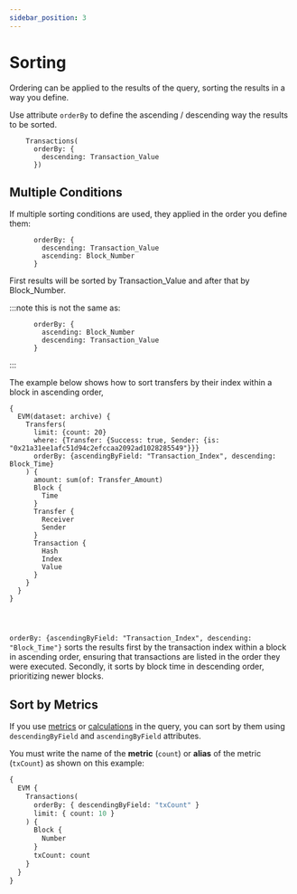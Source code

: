 ```yaml
---
sidebar_position: 3
---
```


# Sorting

Ordering can be applied to the results of the query, sorting the results in a way you define.

Use attribute `orderBy` to define the ascending / descending way the results to be sorted.

```
    Transactions(
      orderBy: {
        descending: Transaction_Value
      })
```

## Multiple Conditions

If multiple sorting conditions are used, they applied in the order you define them:

```
      orderBy: {
        descending: Transaction_Value
        ascending: Block_Number
      }
```

First results will be sorted by Transaction_Value and after that by Block_Number.

:::note
this is not the same as:

```
      orderBy: {
        ascending: Block_Number
        descending: Transaction_Value
      }
```

:::

The example below shows how to sort transfers by their index within a block in ascending order,

```
{
  EVM(dataset: archive) {
    Transfers(
      limit: {count: 20}
      where: {Transfer: {Success: true, Sender: {is: "0x21a31ee1afc51d94c2efccaa2092ad1028285549"}}}
      orderBy: {ascendingByField: "Transaction_Index", descending: Block_Time}
    ) {
      amount: sum(of: Transfer_Amount)
      Block {
        Time
      }
      Transfer {
        Receiver
        Sender
      }
      Transaction {
        Hash
        Index
        Value
      }
    }
  }
}




```

`orderBy: {ascendingByField: "Transaction_Index", descending: "Block_Time"}` sorts the results first by the transaction index within a block in ascending order, ensuring that transactions are listed in the order they were executed. Secondly, it sorts by block time in descending order, prioritizing newer blocks.

## Sort by Metrics

If you use [metrics](/docs/graphql/metrics/) or [calculations](/docs/graphql/calculations) in the query, you can sort by them
using `descendingByField` and `ascendingByField` attributes.

You must write the name of the **metric** (`count`) or **alias** of the metric (`txCount`) as shown on this example:

```graphql
{
  EVM {
    Transactions(
      orderBy: { descendingByField: "txCount" }
      limit: { count: 10 }
    ) {
      Block {
        Number
      }
      txCount: count
    }
  }
}
```
